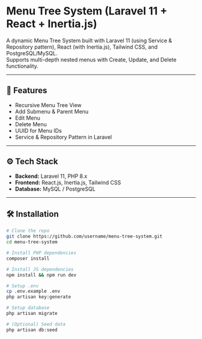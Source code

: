 # Menu Tree System (Laravel 11 + React + Inertia.js)

A dynamic Menu Tree System built with Laravel 11 (using Service & Repository pattern), React (with Inertia.js), Tailwind CSS, and PostgreSQL/MySQL.  
Supports multi-depth nested menus with Create, Update, and Delete functionality.

---

## 🚀 Features
- Recursive Menu Tree View
- Add Submenu & Parent Menu
- Edit Menu
- Delete Menu
- UUID for Menu IDs
- Service & Repository Pattern in Laravel

---

## ⚙️ Tech Stack
- **Backend:** Laravel 11, PHP 8.x
- **Frontend:** React.js, Inertia.js, Tailwind CSS
- **Database:** MySQL / PostgreSQL

---

## 🛠️ Installation

```bash
# Clone the repo
git clone https://github.com/username/menu-tree-system.git
cd menu-tree-system

# Install PHP dependencies
composer install

# Install JS dependencies
npm install && npm run dev

# Setup .env
cp .env.example .env
php artisan key:generate

# Setup database
php artisan migrate

# (Optional) Seed data
php artisan db:seed
